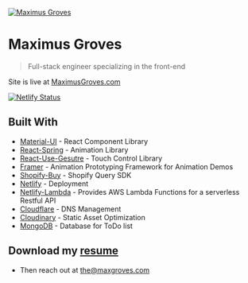 <a href="https://www.maximusgroves.com"><img src="https://res.cloudinary.com/maximus/image/upload/v1652155709/remote_maximus/readmebanner2_rfecmo.jpg" title="Maximus Groves" alt="Maximus Groves"></a>

# Maximus Groves

> Full-stack engineer specializing in the front-end

Site is live at [MaximusGroves.com](https://www.maximusgroves.com)

[![Netlify Status](https://api.netlify.com/api/v1/badges/014f9e9c-43eb-457c-8b61-3fe0af5645db/deploy-status)](https://app.netlify.com/sites/priceless-kalam-dce8b1/deploys)

## Built With

- [Material-UI](https://material-ui.com/) - React Component Library
- [React-Spring](https://www.react-spring.io/) - Animation Library
- [React-Use-Gesutre](https://github.com/react-spring/react-use-gesture) - Touch Control Library
- [Framer](https://www.framer.com/) - Animation Prototyping Framework for Animation Demos
- [Shopify-Buy](https://github.com/Shopify/js-buy-sdk) - Shopify Query SDK
- [Netlify](https://www.netlify.com/) - Deployment
- [Netlify-Lambda](https://www.netlify.com/products/functions/) - Provides AWS Lambda Functions for a serverless Restful API
- [Cloudflare](https://www.cloudflare.com//) - DNS Management
- [Cloudinary](https://cloudinary.com//) - Static Asset Optimization
- [MongoDB](https://www.mongodb.com/) - Database for ToDo list

## Download my [resume](https://www.maximusgroves.com/data/MaxGrovesResume2023.pdf)

- Then reach out at [the@maxgroves.com](mailto:the@maxgroves.com)
